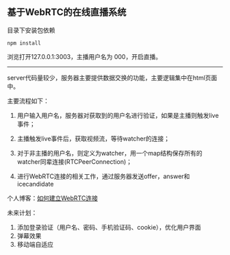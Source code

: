 ## 基于WebRTC的在线直播系统
目录下安装包依赖
```
npm install
```
浏览打开127.0.0.1:3003，主播用户名为 000，开启直播。

---

server代码量较少，服务器主要提供数据交换的功能，主要逻辑集中在html页面中。

主要流程如下：

1. 用户输入用户名，服务器对获取到的用户名进行验证，如果是主播则触发live事件；

2. 主播触发live事件后，获取视频流，等待watcher的连接；

3. 对于非主播的用户名，则定义为watcher，用一个map结构保存所有的watcher同辈连接(RTCPeerConnection)；

4. 进行WebRTC连接的相关工作，通过服务器发送offer，answer和icecandidate

个人博客：[如何建立WebRTC连接](https://blog.csdn.net/metropolis_cn/article/details/79960576)

未来计划：

1. 添加登录验证（用户名、密码、手机验证码、cookie），优化用户界面
2. 弹幕效果
3. 移动端自适应
